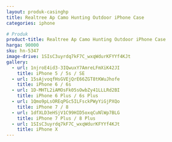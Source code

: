 ```yaml
---
layout: produk-casinghp
title: Realtree Ap Camo Hunting Outdoor iPhone Case
categories: iphone

# Produk
product-title: Realtree Ap Camo Hunting Outdoor iPhone Case
harga: 90000
sku: hn-5347
image-drive: 1SIsC3uyrdq7kF7C_wxqWdurKFYYf4KJt
gallery:
  - url: 1njroE4id3-3IQwuxY7AmreLFmXiK42JI
    title: iPhone 5 / 5s / SE
  - url: 15sAjvoqfHsGVEjQrE66ZGT8tKWuJhofe
    title: iPhone 6 / 6s
  - url: 1D-MHTL2iAMOsFk05sOwbZy41LLLRd2BI
    title: iPhone 6 Plus / 6s Plus
  - url: 1Qmo9pLsOREqPGc5ILFsckPWyYiGjPXQo
    title: iPhone 7 / 8
  - url: 1dfXLD3eHSjV1C99HID5oxqCuNlWp7BLG
    title: iPhone 7 Plus / 8 Plus
  - url: 1SIsC3uyrdq7kF7C_wxqWdurKFYYf4KJt
    title: iPhone X
---
```

